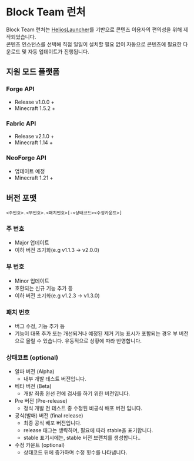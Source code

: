 # Block Team 런처
Block Team 런처는 [HeliosLauncher](https://github.com/dscalzi/HeliosLauncher)를 기반으로 콘텐츠 이용자의 편의성을 위해 제작되었습니다.         
콘텐츠 인스턴스를 선택해 직접 일일이 설치할 필요 없이 자동으로 콘텐츠에 필요한 다운로드 및 자동 업데이트가 진행됩니다.
## 지원 모드 플랫폼

### Forge API
- Release v1.0.0 +
- Minecraft 1.5.2 +

### Fabric API
- Release v2.1.0 +
- Minecraft 1.14 +
### NeoForge API
- 업데이트 예정
- Minecraft 1.21 +


## 버전 포맷
```<주번호>.<부번호>.<패치번호>[-<상태코드><수정카운트>]```

### 주 번호

- Major 업데이트
- 이하 버전 초기화(e.g v1.1.3 -> v2.0.0)

### 부 번호

- Minor 업데이트
- 호환되는 신규 기능 추가 등
- 이하 버전 초기화(e.g v1.2.3 -> v1.3.0)

### 패치 번호

- 버그 수정, 기능 추가 등
- 기능이 대폭 추가 또는 개선되거나 예정된 제거 기능 표시가 포함되는 경우 부 버전으로 올릴 수 있습니다. 유동적으로 상황에 따라 반영합니다.

### 상태코트 (optional)

- 알파 버전 (Alpha)
  - 내부 개발 테스트 버전입니다.
- 베타 버전 (Beta)
  - 개발 최종 완선 전에 검사를 하기 위한 버전입니다.
- Pre 버전 (Pre-release)
  - 정식 개발 전 테스트 중 수정된 비공식 배포 버전 입니다.
- 공식(발매) 버전 (final release)
  - 최종 공식 배포 버전입니다.
  - release 태그는 생략하며, 필요에 따라 stable을 표기합니다.
  - stable 표기시에는, stable 버전 브랜치를 생성합니다..
- 수정 카운트 (optional)
  - 상태코드 뒤에 증가하며 수정 횟수를 나타냅니다.


